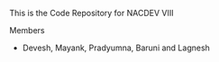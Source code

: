 This is the Code Repository for NACDEV VIII

Members

- Devesh, Mayank, Pradyumna, Baruni and Lagnesh
